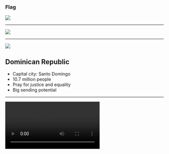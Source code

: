### Flag

![](https://upload.wikimedia.org/wikipedia/commons/9/9f/Flag_of_the_Dominican_Republic.svg)

---

![](https://upload.wikimedia.org/wikipedia/commons/9/95/Dominican_Republic_%28orthographic_projection%29.svg)

---

![](https://res.cloudinary.com/kiekies/image/upload/v1683483648/prayer/de569osmd4whx3fmvvhd.jpg)

## Dominican Republic

- Capital city: Santo Domingo
- 10.7 million people
- Pray for justice and equality
- Big sending potential

---

![](https://storage.cloud.google.com/prayer-videos/country/dominican-republic.mp4)
